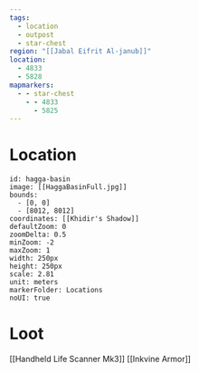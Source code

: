 ```yaml
---
tags:
  - location
  - outpost
  - star-chest
region: "[[Jabal Eifrit Al-janub]]"
location:
  - 4833
  - 5828
mapmarkers:
  - - star-chest
    - - 4833
      - 5825
---
```

# Location
```leaflet
id: hagga-basin
image: [[HaggaBasinFull.jpg]]
bounds:
  - [0, 0]
  - [8012, 8012]
coordinates: [[Khidir's Shadow]]
defaultZoom: 0
zoomDelta: 0.5
minZoom: -2
maxZoom: 1
width: 250px
height: 250px
scale: 2.81
unit: meters
markerFolder: Locations
noUI: true
```
# Loot
[[Handheld Life Scanner Mk3]]
[[Inkvine Armor]]